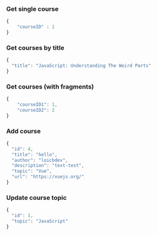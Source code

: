 ### Get single course

```javascript
{
    "courseID" : 1
}
```

### Get courses by title

```javascript
{
  "title": "JavaScript: Understanding The Weird Parts"
}
```

### Get courses (with fragments)

```javascript
{
    "courseID1": 1,
    "courseID2": 2
}
```

### Add course

```javascript
{
  "id": 4,
  "title": "hello",
  "author": "loicbdev",
  "description": "text-test",
  "topic": "Vue",
  "url": "https://vuejs.org/"
}
```

### Update course topic

```javascript
{
  "id": 1,
  "topic": "JavaScript"
}
```
